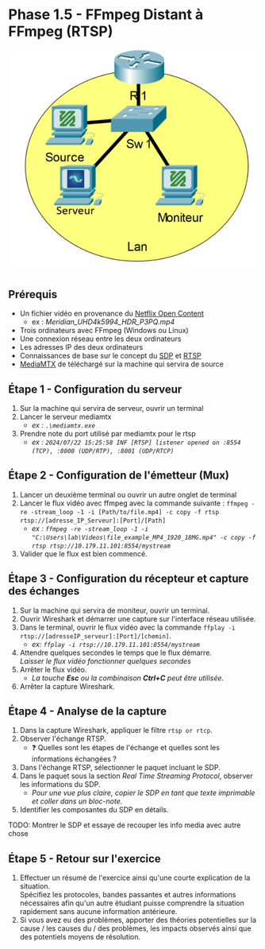 # Phase 1.5 - FFmpeg Distant à FFmpeg (RTSP)
![Topologie](./img/Phase_1_S1.5_topologie2_resized.png)

## Prérequis
- Un fichier vidéo en provenance du [Netflix Open Content](https://opencontent.netflix.com/)
    - ex : *Meridian_UHD4k5994_HDR_P3PQ.mp4*
- Trois ordinateurs avec FFmpeg (Windows ou Linux)
- Une connexion réseau entre les deux ordinateurs
- Les adresses IP des deux ordinateurs
- Connaissances de base sur le concept du [SDP](https://en.wikipedia.org/wiki/Session_Description_Protocol) et [RTSP](https://www.rfc-editor.org/info/rfc2326)
- [MediaMTX](https://github.com/bluenviron/mediamtx/releases/latest) de téléchargé sur la machine qui servira de source

## Étape 1 - Configuration du serveur
1. Sur la machine qui servira de serveur, ouvrir un terminal
2. Lancer le serveur mediamtx
    - *ex : `.\mediamtx.exe`*
3. Prendre note du port utilisé par mediamtx pour le rtsp
    - *ex : `2024/07/22 15:25:58 INF [RTSP] listener opened on :8554 (TCP), :8000 (UDP/RTP), :8001 (UDP/RTCP)`*

## Étape 2 - Configuration de l'émetteur (Mux)
1. Lancer un deuxième terminal ou ouvrir un autre onglet de terminal
2. Lancer le flux vidéo avec ffmpeg avec la commande suivante : `ffmpeg -re -stream_loop -1 -i [Path/to/file.mp4] -c copy -f rtsp rtsp://[adresse_IP_Serveur]:[Port]/[Path]`
    - *ex : `ffmpeg -re -stream_loop -1 -i "C:\Users\lab\Videos\file_example_MP4_1920_18MG.mp4" -c copy -f rtsp rtsp://10.179.11.101:8554/mystream`*
3. Valider que le flux est bien commencé.

## Étape 3 - Configuration du récepteur et capture des échanges
1. Sur la machine qui servira de moniteur, ouvrir un terminal.
2. Ouvrir Wireshark et démarrer une capture sur l'interface réseau utilisée.
3. Dans le terminal, ouvrir le flux vidéo avec la commande `ffplay -i rtsp://[adresseIP_serveur]:[Port]/[chemin]`.
    - *ex: `ffplay -i rtsp://10.179.11.101:8554/mystream`*
4. Attendre quelques secondes le temps que le flux démarre.\
*Laisser le flux vidéo fonctionner quelques secondes*
5. Arrêter le flux vidéo.
    - *La touche **Esc** ou la combinaison ***Ctrl+C*** peut être utilisée.*
6. Arrêter la capture Wireshark.

## Étape 4 - Analyse de la capture
1. Dans la capture Wireshark, appliquer le filtre `rtsp or rtcp`.
2. Observer l'échange RTSP.
    - ❓ Quelles sont les étapes de l'échange et quelles sont les informations échangées ?
3. Dans l'échange RTSP, sélectionner le paquet incluant le SDP.
4. Dans le paquet sous la section *Real Time Streaming Protocol*, observer les informations du SDP.
    - *Pour une vue plus claire, copier le SDP en tant que texte imprimable et coller dans un bloc-note.*
5. Identifier les composantes du SDP en détails.

TODO: Montrer le SDP et essaye de recouper les info media avec autre chose

## Étape 5 - Retour sur l'exercice
1. Effectuer un résumé de l'exercice ainsi qu'une courte explication de la situation.\
Spécifiez les protocoles, bandes passantes et autres informations nécessaires afin qu'un autre étudiant puisse comprendre la situation rapidement sans aucune information antérieure.
2. Si vous avez eu des problèmes, apporter des théories potentielles sur la cause / les causes du / des problèmes, les impacts observés ainsi que des potentiels moyens de résolution.
